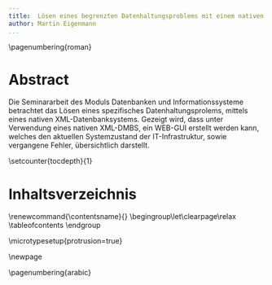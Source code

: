 ```yaml
---
title:  Lösen eines begrenzten Datenhaltungsproblems mit einem nativen XML-Datenbanksystem am Beispiel einer Systemstatusdatenbank im IT-Support 
author: Martin Eigenmann
...
```


<!-- Todo:
-->

\pagenumbering{roman}


# Abstract
Die Seminararbeit des Moduls Datenbanken und Informationssysteme betrachtet das Lösen eines spezifisches Datenhaltungsprolems, mittels eines nativen XML-Datenbanksystems.
Gezeigt wird, dass unter Verwendung eines nativen XML-DMBS, ein WEB-GUI  erstellt werden kann, welches den aktuellen Systemzustand der IT-Infrastruktur, sowie vergangene Fehler, übersichtlich darstellt.




\setcounter{tocdepth}{1}

# Inhaltsverzeichnis 
\renewcommand{\contentsname}{} \begingroup\let\clearpage\relax
\tableofcontents
\endgroup

\microtypesetup{protrusion=true}

\newpage

\pagenumbering{arabic}


<!--




 -->